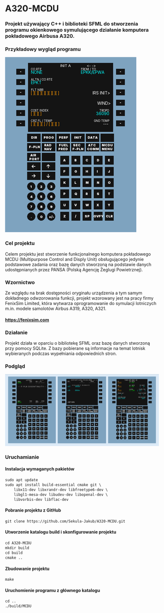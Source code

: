 # A320-MCDU
### Projekt używający C++ i biblioteki SFML do stworzenia programu okienkowego symulującego działanie komputera pokładowego Airbusa A320.
### Przykładowy wygląd programu
![obrazek1](Readme_images/Obraz7.png)
### Cel projektu
Celem projektu jest stworzenie funkcjonalnego komputera pokładowego MCDU 
(Multipurpose Control and Disply Unit) obsługującego jedynie podstawowe zadania 
oraz bazę danych stworzoną na podstawie danych udostępnianych przez PANSA 
(Polską Agencję Żeglugi Powietrznej).

### Wzornictwo
Ze względu na brak dostępności oryginału urządzenia a tym samym dokładnego 
odwzorowania funkcji, projekt wzorowany jest na pracy firmy FenixSim Limited,
która wytwarza oprogramowanie do symulacji lotniczych m.in. modele samolotów
Airbus A319, A320, A321. 
#### https://fenixsim.com

### Działanie 
Projekt działa w oparciu o bibliotekę SFML oraz bazę danych stworzoną przy 
pomocy SQLite. Z bazy pobierane są informacje na temat lotnisk wybieranych
podczas wypełniania odpowiednich stron.

### Podgląd 
![obrazek2](Readme_images/Obraz6.png)

### Uruchamianie
#### Instalacja wymaganych pakietów
```
sudo apt update
sudo apt install build-essential cmake git \
    libx11-dev libxrandr-dev libfreetype6-dev \
    libgl1-mesa-dev libudev-dev libopenal-dev \
    libvorbis-dev libflac-dev
```

#### Pobranie projektu z GitHub
```
git clone https://github.com/Sekula-Jakub/A320-MCDU.git
```

#### Utworzenie katalogu build i skonfigurowanie projektu
```
cd A320-MCDU
mkdir build
cd build
cmake ..
```

#### Zbudowanie projektu
```
make
```

#### Uruchomienie programu z głównego katalogu
```
cd ..
./build/MCDU
```